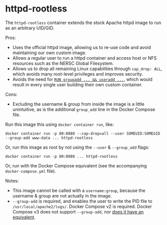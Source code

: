 # httpd-rootless

The `httpd-rootless` container extends the stock Apache httpd image to run as
an arbitrary UID/GID.

Pros:
  * Uses the official httpd image, allowing us to re-use code and avoid maintaining our own custom image.
  * Allows a regular user to run a httpd container and access host or NFS
    resources such as the NERSC Global Filesystem.
  * Allows us to drop all remaining Linux capabilities through `cap_drop: ALL`,
    which avoids many root-level privileges and improves security. 
  * Avoids the need for [`RUN groupadd ... && useradd ...`][1], which would
    result in every single user building their own custom container.

Cons:
  * Excluding the username & group from inside the image is a little
    unintuitive, as is the additional `group_add` line in the Docker Compose
    file.

Run this image this using `docker container run`, like:

    docker container run -p 80:8080 --cap-drop=all --user SOMEUID:SOMEGID --group-add www-data ... httpd-rootless

Or, run this image as root by not using the `--user` & `--group_add` flags:

    docker container run -p 80:8080 ... httpd-rootless

Or, run with the Docker Compose equivalent (see the accompanying `docker-compose.yml` file).

Notes:

* This image cannot be called with a `username:group`, because the username &
  group are not actually in the image.
* `--group-add` is required, and enables the user to write the PID file
  to `/usr/local/apache2/logs/`. Docker Compose v2 is required. Docker Compose
  v3 does not support `--group-add`, nor [does it have an equivalent][2]. 

[1]: https://docs.docker.com/develop/develop-images/dockerfile_best-practices/#user
[2]: https://github.com/docker/compose/issues/3328#issuecomment-296813818
